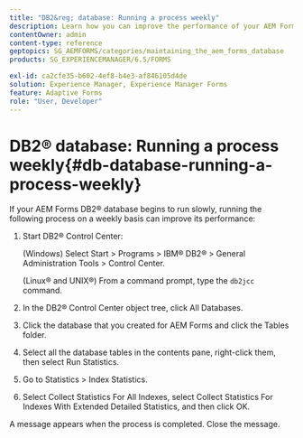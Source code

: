 ```yaml
---
title: "DB2&reg; database: Running a process weekly"
description: Learn how you can improve the performance of your AEM Forms DB2&reg; database.
contentOwner: admin
content-type: reference
geptopics: SG_AEMFORMS/categories/maintaining_the_aem_forms_database
products: SG_EXPERIENCEMANAGER/6.5/FORMS

exl-id: ca2cfe35-b602-4ef8-b4e3-af846105d4de
solution: Experience Manager, Experience Manager Forms
feature: Adaptive Forms
role: "User, Developer"
---
```

# DB2&reg; database: Running a process weekly{#db-database-running-a-process-weekly}

If your AEM Forms DB2&reg; database begins to run slowly, running the following process on a weekly basis can improve its performance:

1. Start DB2&reg; Control Center:

   (Windows) Select Start &gt; Programs &gt; IBM&reg; DB2&reg; &gt; General Administration Tools &gt; Control Center.

   (Linux&reg; and UNIX&reg;) From a command prompt, type the `db2jcc` command.

1. In the DB2&reg; Control Center object tree, click All Databases.
1. Click the database that you created for AEM Forms and click the Tables folder.
1. Select all the database tables in the contents pane, right-click them, then select Run Statistics.
1. Go to Statistics &gt; Index Statistics.
1. Select Collect Statistics For All Indexes, select Collect Statistics For Indexes With Extended Detailed Statistics, and then click OK.

A message appears when the process is completed. Close the message.
